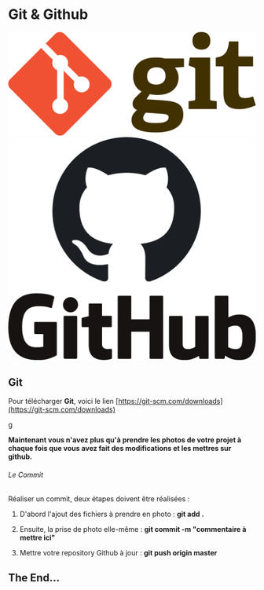 # Git & Github

![Logo Git](/images/git-logo.svg)![Logo Github](/images/github-logo.png)

## Git

Pour télécharger **Git**, voici le lien [https://git-scm.com/downloads](https://git-scm.com/downloads)

g

**Maintenant vous n'avez plus qu'à prendre les photos de votre projet à chaque fois que vous avez fait des modifications et les mettres sur github.**

###### Le Commit

Réaliser un commit, deux étapes doivent être réalisées :

1. D'abord l'ajout des fichiers à prendre en photo : **git add .**

2. Ensuite, la prise de photo elle-même : **git commit -m "commentaire à mettre ici"**

3. Mettre votre repository Github à jour : **git push origin master**

## The End...